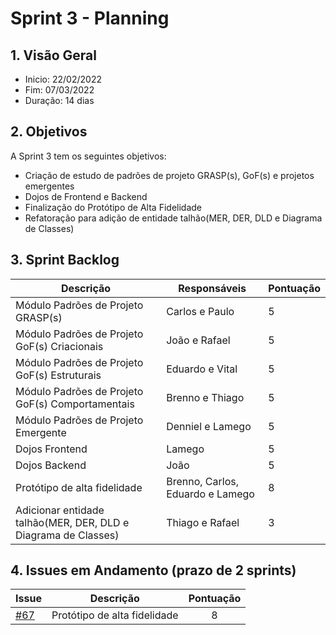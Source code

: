 # Sprint 3 - Planning

## 1. Visão Geral
- Inicio: 22/02/2022
- Fim: 07/03/2022
- Duração: 14 dias
 
## 2. Objetivos
A Sprint 3 tem os seguintes objetivos:

- Criação de estudo de padrões de projeto GRASP(s), GoF(s) e projetos emergentes
- Dojos de Frontend e Backend
- Finalização do Protótipo de Alta Fidelidade
- Refatoração para adição de entidade talhão(MER, DER, DLD e Diagrama de Classes)

## 3. Sprint Backlog
| Descrição | Responsáveis | Pontuação
|--|--|--|
|Módulo Padrões de Projeto GRASP(s)|Carlos e Paulo|5|
|Módulo Padrões de Projeto GoF(s) Criacionais|João e Rafael|5|
|Módulo Padrões de Projeto GoF(s) Estruturais| Eduardo e Vital |5|
|Módulo Padrões de Projeto GoF(s) Comportamentais|Brenno e Thiago|5|
|Módulo Padrões de Projeto Emergente|Denniel e Lamego|5|
|Dojos Frontend| Lamego|5|
|Dojos Backend | João|5|
|Protótipo de alta fidelidade|Brenno, Carlos, Eduardo e Lamego |8|
|Adicionar entidade talhão(MER, DER, DLD e Diagrama de Classes)|Thiago e Rafael|3|


## 4. Issues em Andamento (prazo de 2 sprints)

| Issue | Descrição | Pontuação
|:--|:--:|:--:|
| [#67](https://github.com/UnBArqDsw2021-2/2021.2_G4_CadernetaDeCampoDigital_docs/issues/67) | Protótipo de alta fidelidade | 8 |

<!-- COPIA E COLA TEMPLATE. -->
<!--
||João||
||Carlos||
||Vitor Lamego||
||Thiago||
||Victor Lima||
||Brenno||
||Paulo||
||Rafael||
||Denniel||
||Eduardo||
-->
